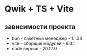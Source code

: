 # Qwik + TS + Vite

## зависимости проекта

- bun - пакетный менеджер - 1.1.34
- vite - сборщик модулей - 6.0.1
- node версия - 20.12.0
